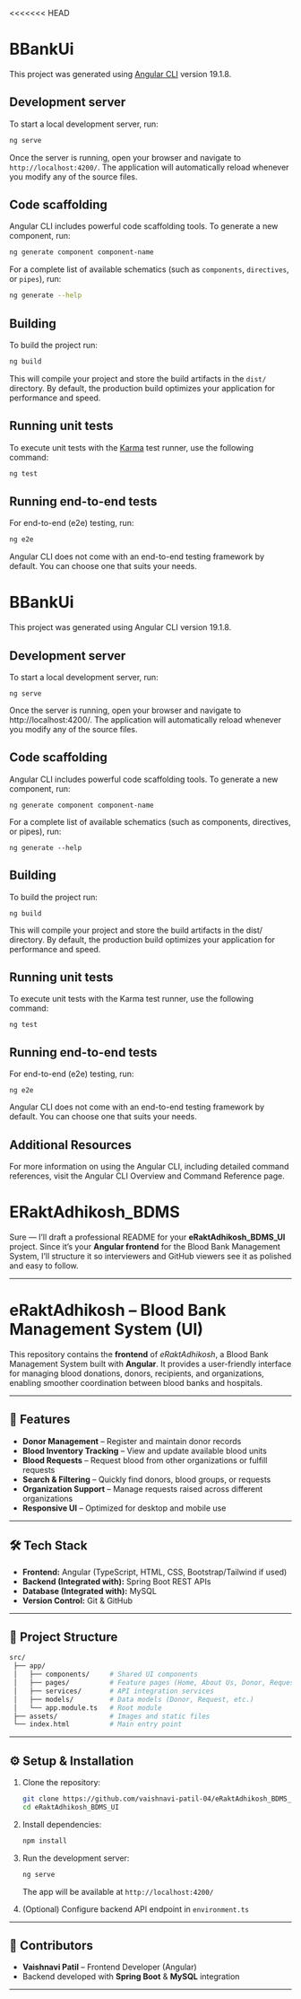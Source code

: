 <<<<<<< HEAD
# BBankUi

This project was generated using [Angular CLI](https://github.com/angular/angular-cli) version 19.1.8.

## Development server

To start a local development server, run:

```bash
ng serve
```

Once the server is running, open your browser and navigate to `http://localhost:4200/`. The application will automatically reload whenever you modify any of the source files.

## Code scaffolding

Angular CLI includes powerful code scaffolding tools. To generate a new component, run:

```bash
ng generate component component-name
```

For a complete list of available schematics (such as `components`, `directives`, or `pipes`), run:

```bash
ng generate --help
```

## Building

To build the project run:

```bash
ng build
```

This will compile your project and store the build artifacts in the `dist/` directory. By default, the production build optimizes your application for performance and speed.

## Running unit tests

To execute unit tests with the [Karma](https://karma-runner.github.io) test runner, use the following command:

```bash
ng test
```

## Running end-to-end tests

For end-to-end (e2e) testing, run:

```bash
ng e2e
```

Angular CLI does not come with an end-to-end testing framework by default. You can choose one that suits your needs.


# BBankUi

This project was generated using Angular CLI version 19.1.8.

## Development server

To start a local development server, run:

    ng serve

Once the server is running, open your browser and navigate to http://localhost:4200/. The application will automatically reload whenever you modify any of the source files.

## Code scaffolding

Angular CLI includes powerful code scaffolding tools. To generate a new component, run:

    ng generate component component-name

For a complete list of available schematics (such as components, directives, or pipes), run:

    ng generate --help

## Building

To build the project run:

    ng build

This will compile your project and store the build artifacts in the dist/ directory. By default, the production build optimizes your application for performance and speed.

## Running unit tests

To execute unit tests with the Karma test runner, use the following command:

    ng test

## Running end-to-end tests

For end-to-end (e2e) testing, run:

    ng e2e

Angular CLI does not come with an end-to-end testing framework by default. You can choose one that suits your needs.

## Additional Resources

For more information on using the Angular CLI, including detailed command references, visit the Angular CLI Overview and Command Reference page.

# ERaktAdhikosh_BDMS

Sure — I’ll draft a professional README for your **eRaktAdhikosh\_BDMS\_UI** project. Since it’s your **Angular frontend** for the Blood Bank Management System, I’ll structure it so interviewers and GitHub viewers see it as polished and easy to follow.

---

# eRaktAdhikosh – Blood Bank Management System (UI)

This repository contains the **frontend** of *eRaktAdhikosh*, a Blood Bank Management System built with **Angular**. It provides a user-friendly interface for managing blood donations, donors, recipients, and organizations, enabling smoother coordination between blood banks and hospitals.

---

## 🚀 Features

* **Donor Management** – Register and maintain donor records
* **Blood Inventory Tracking** – View and update available blood units
* **Blood Requests** – Request blood from other organizations or fulfill requests
* **Search & Filtering** – Quickly find donors, blood groups, or requests
* **Organization Support** – Manage requests raised across different organizations
* **Responsive UI** – Optimized for desktop and mobile use

---

## 🛠️ Tech Stack

* **Frontend:** Angular (TypeScript, HTML, CSS, Bootstrap/Tailwind if used)
* **Backend (Integrated with):** Spring Boot REST APIs
* **Database (Integrated with):** MySQL
* **Version Control:** Git & GitHub

---

## 📂 Project Structure

```bash
src/
 ├── app/
 │   ├── components/     # Shared UI components
 │   ├── pages/          # Feature pages (Home, About Us, Donor, Requests, etc.)
 │   ├── services/       # API integration services
 │   ├── models/         # Data models (Donor, Request, etc.)
 │   └── app.module.ts   # Root module
 ├── assets/             # Images and static files
 └── index.html          # Main entry point
```

---

## ⚙️ Setup & Installation

1. Clone the repository:

   ```bash
   git clone https://github.com/vaishnavi-patil-04/eRaktAdhikosh_BDMS_UI.git
   cd eRaktAdhikosh_BDMS_UI
   ```

2. Install dependencies:

   ```bash
   npm install
   ```

3. Run the development server:

   ```bash
   ng serve
   ```

   The app will be available at `http://localhost:4200/`

4. (Optional) Configure backend API endpoint in `environment.ts`

---

## 🤝 Contributors

* **Vaishnavi Patil** – Frontend Developer (Angular)
* Backend developed with **Spring Boot** & **MySQL** integration

---




